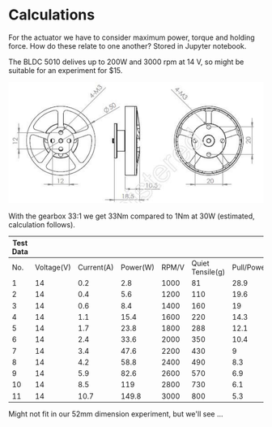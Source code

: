 # Calculations

For the actuator we have to consider maximum power, torque and holding force. How do these relate to one another? Stored in Jupyter notebook.

The BLDC 5010 delives up to 200W and 3000 rpm at 14 V, so might be suitable for an experiment for $15.

![dimensions bldc 5050](../pic/5010_bldc.jpg)

With the gearbox 33:1 we get 33Nm compared to 1Nm at 30W (estimated, calculation follows).

| Test Data |              |              |            |       |                    |                   |
|-----------|--------------|--------------|------------|-------|--------------------|-------------------|
| No\.      | Voltage\(V\) | Current\(A\) | Power\(W\) | RPM/V | Quiet Tensile\(g\) | Pull/Power\(g/w\) |
| 1         | 14           | 0\.2         | 2\.8       | 1000  | 81                 | 28\.9             |
| 2         | 14           | 0\.4         | 5\.6       | 1200  | 110                | 19\.6             |
| 3         | 14           | 0\.6         | 8\.4       | 1400  | 160                | 19                |
| 4         | 14           | 1\.1         | 15\.4      | 1600  | 220                | 14\.3             |
| 5         | 14           | 1\.7         | 23\.8      | 1800  | 288                | 12\.1             |
| 6         | 14           | 2\.4         | 33\.6      | 2000  | 350                | 10\.4             |
| 7         | 14           | 3\.4         | 47\.6      | 2200  | 430                | 9                 |
| 8         | 14           | 4\.2         | 58\.8      | 2400  | 490                | 8\.3              |
| 9         | 14           | 5\.9         | 82\.6      | 2600  | 570                | 6\.9              |
| 10        | 14           | 8\.5         | 119        | 2800  | 730                | 6\.1              |
| 11        | 14           | 10\.7        | 149\.8     | 3000  | 800                | 5\.3              |

Might not fit in our 52mm dimension experiment, but we'll see ...
